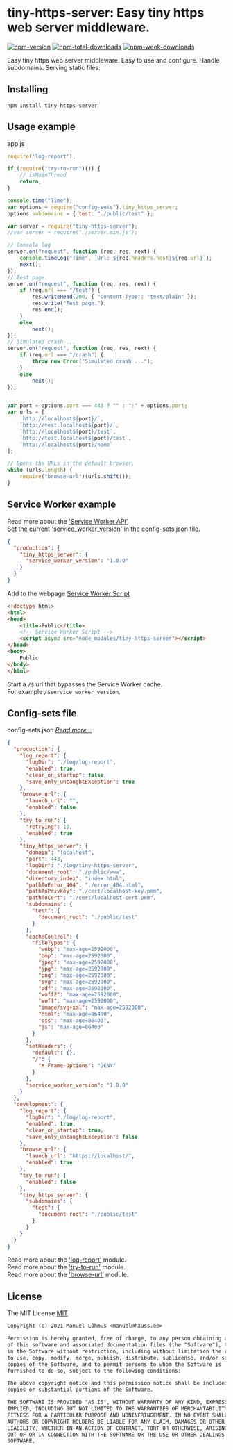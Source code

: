 # tiny-https-server: Easy tiny https web server middleware.

[![npm-version](https://badgen.net/npm/v/tiny-https-server)](https://www.npmjs.com/package/tiny-https-server)
[![npm-total-downloads](https://badgen.net/npm/dt/tiny-https-server)](https://www.npmjs.com/package/tiny-https-server)
[![npm-week-downloads](https://badgen.net/npm/dw/tiny-https-server)](https://www.npmjs.com/package/tiny-https-server)

Easy tiny https web server middleware.
Easy to use and configure.
Handle subdomains.
Serving static files.

## Installing

`npm install tiny-https-server`

## Usage example

app.js
```js
require('log-report');

if (require("try-to-run")()) {
    // isMainThread
    return;
}

console.time("Time");
var options = require("config-sets").tiny_https_server;
options.subdomains = { test: "./public/test" };

var server = require("tiny-https-server");
//var server = require("./server.min.js");

// Console log
server.on("request", function (req, res, next) {
    console.timeLog("Time", `Url: ${req.headers.host}${req.url}`);
    next();
});
// Test page.
server.on("request", function (req, res, next) {
    if (req.url === "/test") {
        res.writeHead(200, { "Content-Type": "text/plain" });
        res.write("Test page.");
        res.end();
    }
    else
        next();
});
// Simulated crash ...
server.on("request", function (req, res, next) {
    if (req.url === "/crash") {
        throw new Error("Simulated crash ...");
    }
    else
        next();
});


var port = options.port === 443 ? "" : ":" + options.port;
var urls = [
    `http://localhost${port}/`,
    `http://test.localhost${port}/`,
    `http://localhost${port}/test`,
    `http://test.localhost${port}/test`,
    `http://localhost${port}/home`
];

// Opens the URLs in the default browser.
while (urls.length) {
    require("browse-url")(urls.shift());
}
```

## Service Worker example

Read more about the ['Service Worker API'](https://developer.mozilla.org/en-US/docs/Web/API/Service_Worker_API)\
Set the current 'service_worker_version' in the config-sets.json file.
```json
{
  "production": {
    "tiny_https_server": {
      "service_worker_version": "1.0.0"
    }
  }
}
```

Add to the webpage [Service Worker Script](browser.js)
```html
<!doctype html>
<html>
<head>
    <title>Public</title>
    <!-- Service Worker Script -->
    <script async src="node_modules/tiny-https-server"></script>
</head>
<body>
    Public
</body>
</html>
```
Start a `/$` url that bypasses the Service Worker cache.\
For example `/$service_worker_version`.

## Config-sets file

config-sets.json [*Read more...*](https://github.com/manuel-lohmus/config-sets)
```json
{
  "production": {
    "log_report": {
      "logDir": "./log/log-report",
      "enabled": true,
      "clear_on_startup": false,
      "save_only_uncaughtException": true
    },
    "browse_url": {
      "launch_url": "",
      "enabled": false
    },
    "try_to_run": {
      "retrying": 10,
      "enabled": true
    },
    "tiny_https_server": {
      "domain": "localhost",
      "port": 443,
      "logDir": "./log/tiny-https-server",
      "document_root": "./public/www",
      "directory_index": "index.html",
      "pathToError_404": "./error_404.html",
      "pathToPrivkey": "./cert/localhost-key.pem",
      "pathToCert": "./cert/localhost-cert.pem",
      "subdomains": {
        "test": {
          "document_root": "./public/test"
        }
      },
      "cacheControl": {
        "fileTypes": {
          "webp": "max-age=2592000",
          "bmp": "max-age=2592000",
          "jpeg": "max-age=2592000",
          "jpg": "max-age=2592000",
          "png": "max-age=2592000",
          "svg": "max-age=2592000",
          "pdf": "max-age=2592000",
          "woff2": "max-age=2592000",
          "woff": "max-age=2592000",
          "image/svg+xml": "max-age=2592000",
          "html": "max-age=86400",
          "css": "max-age=86400",
          "js": "max-age=86400"
        }
      },
      "setHeaders": {
        "default": {},
        "/": {
          "X-Frame-Options": "DENY"
        }
      },
      "service_worker_version": "1.0.0"
    }
  },
  "development": {
    "log_report": {
      "logDir": "./log/log-report",
      "enabled": true,
      "clear_on_startup": true,
      "save_only_uncaughtException": false
    },
    "browse_url": {
      "launch_url": "https://localhost/",
      "enabled": true
    },
    "try_to_run": {
      "enabled": false
    },
    "tiny_https_server": {
      "subdomains": {
        "test": {
          "document_root": "./public/test"
        }
      }
    }
  }
}
```

Read more about the ['log-report'](https://github.com/manuel-lohmus/log-report) module.\
Read more about the ['try-to-run'](https://github.com/manuel-lohmus/try-to-run) module.\
Read more about the ['browse-url'](https://github.com/manuel-lohmus/browse-url) module.

## License


The MIT License [MIT](LICENSE)
```txt
Copyright (c) 2021 Manuel Lõhmus <manuel@hauss.ee>

Permission is hereby granted, free of charge, to any person obtaining a copy
of this software and associated documentation files (the "Software"), to deal
in the Software without restriction, including without limitation the rights
to use, copy, modify, merge, publish, distribute, sublicense, and/or sell
copies of the Software, and to permit persons to whom the Software is
furnished to do so, subject to the following conditions:

The above copyright notice and this permission notice shall be included in all
copies or substantial portions of the Software.

THE SOFTWARE IS PROVIDED "AS IS", WITHOUT WARRANTY OF ANY KIND, EXPRESS OR
IMPLIED, INCLUDING BUT NOT LIMITED TO THE WARRANTIES OF MERCHANTABILITY,
FITNESS FOR A PARTICULAR PURPOSE AND NONINFRINGEMENT. IN NO EVENT SHALL THE
AUTHORS OR COPYRIGHT HOLDERS BE LIABLE FOR ANY CLAIM, DAMAGES OR OTHER
LIABILITY, WHETHER IN AN ACTION OF CONTRACT, TORT OR OTHERWISE, ARISING FROM,
OUT OF OR IN CONNECTION WITH THE SOFTWARE OR THE USE OR OTHER DEALINGS IN THE
SOFTWARE.
```